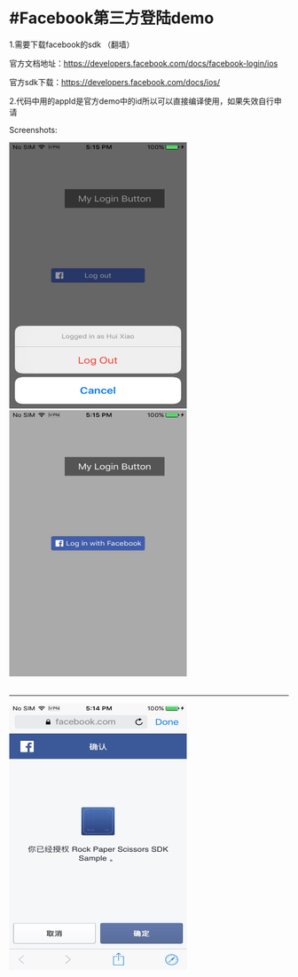 #Facebook第三方登陆demo
==============
1.需要下载facebook的sdk （翻墙）

官方文档地址：https://developers.facebook.com/docs/facebook-login/ios

官方sdk下载：https://developers.facebook.com/docs/ios/

2.代码中用的appId是官方demo中的id所以可以直接编译使用，如果失效自行申请

Screenshots:

<img src="https://github.com/FuckUmei/FacebookLogin/blob/master/Images/img1.jpeg" height="480" width="320">&nbsp;&nbsp;
<img src="https://github.com/FuckUmei/FacebookLogin/blob/master/Images/img2.jpeg" height="480" width="320"><br><br><hr>

<img src="https://github.com/FuckUmei/FacebookLogin/blob/master/Images/img3.jpeg" height="480" width="320">&nbsp;&nbsp;
